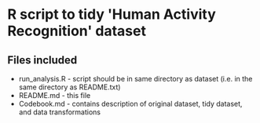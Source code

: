 # R script to tidy 'Human Activity Recognition' dataset

## Files included

* run_analysis.R - script should be in same directory as dataset (i.e. in the same directory as README.txt)
* README.md - this file
* Codebook.md - contains description of original dataset, tidy dataset, and data transformations